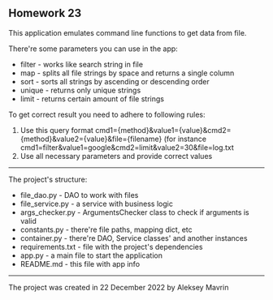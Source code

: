 ## Homework 23
This application emulates command line functions to get data from file. 

There're some parameters you can use in the app:

 - filter - works like search string in file
 - map - splits all file strings by space and returns a single column
 - sort - sorts all strings by ascending or descending order
 - unique - returns only unique strings
 - limit - returns certain amount of file strings
 
To get correct result you need to adhere to following rules:
1. Use this query format cmd1={method}&value1={value}&cmd2={method}&value2={value}&file={filename}
(for instance cmd1=filter&value1=google&cmd2=limit&value2=30&file=log.txt
2. Use all necessary parameters and provide correct values 
 ---
The project's structure: 
 - file_dao.py - DAO to work with files
 - file_service.py - a service with business logic
 - args_checker.py - ArgumentsChecker class to check if arguments is valid
 - constants.py - there're file paths, mapping dict, etc
 - container.py - there're DAO, Service classes' and another instances
 - requirements.txt - file with the project's dependencies
 - app.py - a main file to start the application
 - README.md - this file with app info
 ---
 The project was created in 22 December 2022 by Aleksey Mavrin